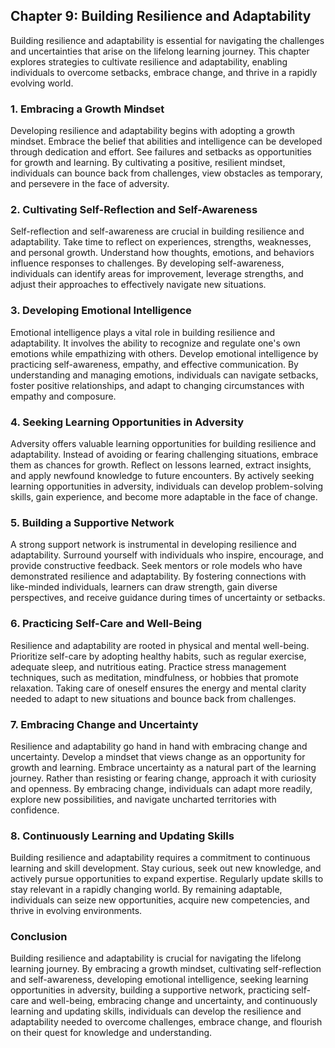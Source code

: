 Chapter 9: Building Resilience and Adaptability
-----------------------------------------------

Building resilience and adaptability is essential for navigating the challenges and uncertainties that arise on the lifelong learning journey. This chapter explores strategies to cultivate resilience and adaptability, enabling individuals to overcome setbacks, embrace change, and thrive in a rapidly evolving world.

### **1. Embracing a Growth Mindset**

Developing resilience and adaptability begins with adopting a growth mindset. Embrace the belief that abilities and intelligence can be developed through dedication and effort. See failures and setbacks as opportunities for growth and learning. By cultivating a positive, resilient mindset, individuals can bounce back from challenges, view obstacles as temporary, and persevere in the face of adversity.

### **2. Cultivating Self-Reflection and Self-Awareness**

Self-reflection and self-awareness are crucial in building resilience and adaptability. Take time to reflect on experiences, strengths, weaknesses, and personal growth. Understand how thoughts, emotions, and behaviors influence responses to challenges. By developing self-awareness, individuals can identify areas for improvement, leverage strengths, and adjust their approaches to effectively navigate new situations.

### **3. Developing Emotional Intelligence**

Emotional intelligence plays a vital role in building resilience and adaptability. It involves the ability to recognize and regulate one's own emotions while empathizing with others. Develop emotional intelligence by practicing self-awareness, empathy, and effective communication. By understanding and managing emotions, individuals can navigate setbacks, foster positive relationships, and adapt to changing circumstances with empathy and composure.

### **4. Seeking Learning Opportunities in Adversity**

Adversity offers valuable learning opportunities for building resilience and adaptability. Instead of avoiding or fearing challenging situations, embrace them as chances for growth. Reflect on lessons learned, extract insights, and apply newfound knowledge to future encounters. By actively seeking learning opportunities in adversity, individuals can develop problem-solving skills, gain experience, and become more adaptable in the face of change.

### **5. Building a Supportive Network**

A strong support network is instrumental in developing resilience and adaptability. Surround yourself with individuals who inspire, encourage, and provide constructive feedback. Seek mentors or role models who have demonstrated resilience and adaptability. By fostering connections with like-minded individuals, learners can draw strength, gain diverse perspectives, and receive guidance during times of uncertainty or setbacks.

### **6. Practicing Self-Care and Well-Being**

Resilience and adaptability are rooted in physical and mental well-being. Prioritize self-care by adopting healthy habits, such as regular exercise, adequate sleep, and nutritious eating. Practice stress management techniques, such as meditation, mindfulness, or hobbies that promote relaxation. Taking care of oneself ensures the energy and mental clarity needed to adapt to new situations and bounce back from challenges.

### **7. Embracing Change and Uncertainty**

Resilience and adaptability go hand in hand with embracing change and uncertainty. Develop a mindset that views change as an opportunity for growth and learning. Embrace uncertainty as a natural part of the learning journey. Rather than resisting or fearing change, approach it with curiosity and openness. By embracing change, individuals can adapt more readily, explore new possibilities, and navigate uncharted territories with confidence.

### **8. Continuously Learning and Updating Skills**

Building resilience and adaptability requires a commitment to continuous learning and skill development. Stay curious, seek out new knowledge, and actively pursue opportunities to expand expertise. Regularly update skills to stay relevant in a rapidly changing world. By remaining adaptable, individuals can seize new opportunities, acquire new competencies, and thrive in evolving environments.

### **Conclusion**

Building resilience and adaptability is crucial for navigating the lifelong learning journey. By embracing a growth mindset, cultivating self-reflection and self-awareness, developing emotional intelligence, seeking learning opportunities in adversity, building a supportive network, practicing self-care and well-being, embracing change and uncertainty, and continuously learning and updating skills, individuals can develop the resilience and adaptability needed to overcome challenges, embrace change, and flourish on their quest for knowledge and understanding.
